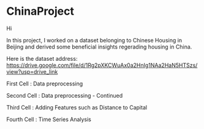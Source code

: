 # ChinaProject
Hi

In this project, I worked on a dataset belonging to Chinese Housing in Beijing and derived some beneficial insights regerading housing in China.

Here is the dataset address: https://drive.google.com/file/d/1Rg2pXKCWuAx0a2HnIg1NAa2HaN5HTSzs/view?usp=drive_link

First Cell : Data preprocessing

Second Cell : Data preprocessing - Continued

Third Cell : Adding Features such as Distance to Capital

Fourth Cell : Time Series Analysis
